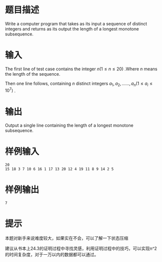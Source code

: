 # 题目描述

Write a computer program that takes as its input a sequence of distinct integers and returns as its output the length of a longest monotone subsequence. 

# 输入

The first line of test case contains the integer $n(1\leq n\leq20)$ .Where $n$ means the length of the sequence.

Then one line follows, containing $n$ distinct integers $a_1,a_2,......,a_n(1\leq a_i\leq 10^7)$ .

# 输出

Output a single line containing the length of a longest monotone subsequence. 

# 样例输入

```
20
15 18 3 7 10 6 16 1 17 13 20 12 4 19 11 8 9 14 2 5 
```

# 样例输出

```
7
```

# 提示

本题对新手来说难度较大，如果实在不会，可以了解一下状态压缩

建议从书本上24.3的证明过程中寻找灵感，利用证明过程中的技巧，可以实现n^2的时间复杂度，对于一万以内的数据都可以通过。
